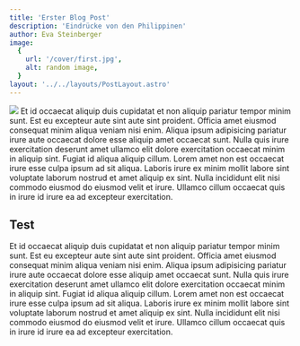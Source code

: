 ```yaml
---
title: 'Erster Blog Post'
description: 'Eindrücke von den Philippinen'
author: Eva Steinberger
image:
  {
    url: '/cover/first.jpg',
    alt: random image,
  }
layout: '../../layouts/PostLayout.astro'
---
```


<img class="rounded-lg max-w-2/3" src="https://picsum.photos/900/600">
Et id occaecat aliquip duis cupidatat et non aliquip pariatur tempor minim sunt. Est eu excepteur aute sint aute sint proident. Officia amet eiusmod consequat minim aliqua veniam nisi enim. Aliqua ipsum adipisicing pariatur irure aute occaecat dolore esse aliquip amet occaecat sunt. Nulla quis irure exercitation deserunt amet ullamco elit dolore exercitation occaecat minim in aliquip sint. Fugiat id aliqua aliquip cillum. Lorem amet non est occaecat irure esse culpa ipsum ad sit aliqua. Laboris irure ex minim mollit labore sint voluptate laborum nostrud et amet aliquip ex sint. Nulla incididunt elit nisi commodo eiusmod do eiusmod velit et irure. Ullamco cillum occaecat quis in irure id irure ea ad excepteur exercitation.

## Test

Et id occaecat aliquip duis cupidatat et non aliquip pariatur tempor minim sunt. Est eu excepteur aute sint aute sint proident. Officia amet eiusmod consequat minim aliqua veniam nisi enim. Aliqua ipsum adipisicing pariatur irure aute occaecat dolore esse aliquip amet occaecat sunt. Nulla quis irure exercitation deserunt amet ullamco elit dolore exercitation occaecat minim in aliquip sint. Fugiat id aliqua aliquip cillum. Lorem amet non est occaecat irure esse culpa ipsum ad sit aliqua. Laboris irure ex minim mollit labore sint voluptate laborum nostrud et amet aliquip ex sint. Nulla incididunt elit nisi commodo eiusmod do eiusmod velit et irure. Ullamco cillum occaecat quis in irure id irure ea ad excepteur exercitation.
